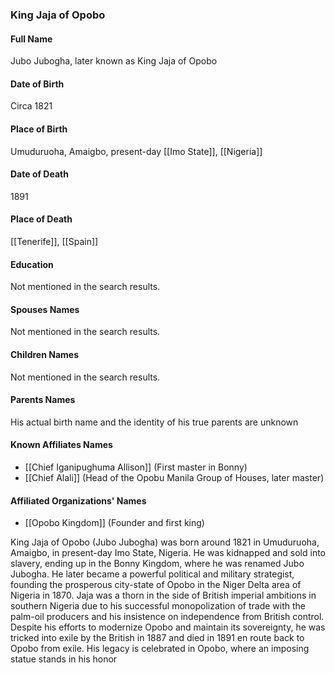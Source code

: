 ### King Jaja of Opobo

#### Full Name

Jubo Jubogha, later known as King Jaja of Opobo

#### Date of Birth

Circa 1821

#### Place of Birth

Umuduruoha, Amaigbo, present-day [[Imo State]], [[Nigeria]]

#### Date of Death

1891

#### Place of Death

[[Tenerife]], [[Spain]]

#### Education

Not mentioned in the search results.

#### Spouses Names

Not mentioned in the search results.

#### Children Names

Not mentioned in the search results.

#### Parents Names

His actual birth name and the identity of his true parents are unknown
#### Known Affiliates Names

- [[Chief Iganipughuma Allison]] (First master in Bonny)
- [[Chief Alali]] (Head of the Opobu Manila Group of Houses, later master)

#### Affiliated Organizations' Names

- [[Opobo Kingdom]] (Founder and first king)

King Jaja of Opobo (Jubo Jubogha) was born around 1821 in Umuduruoha, Amaigbo, in present-day Imo State, Nigeria. He was kidnapped and sold into slavery, ending up in the Bonny Kingdom, where he was renamed Jubo Jubogha. He later became a powerful political and military strategist, founding the prosperous city-state of Opobo in the Niger Delta area of Nigeria in 1870. Jaja was a thorn in the side of British imperial ambitions in southern Nigeria due to his successful monopolization of trade with the palm-oil producers and his insistence on independence from British control. Despite his efforts to modernize Opobo and maintain its sovereignty, he was tricked into exile by the British in 1887 and died in 1891 en route back to Opobo from exile. His legacy is celebrated in Opobo, where an imposing statue stands in his honor